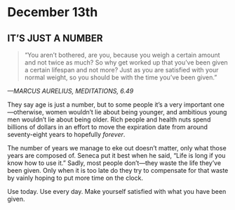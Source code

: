# December 13th
## IT’S JUST A NUMBER

> “You aren’t bothered, are you, because you weigh a certain amount and not twice as much? So why get worked up that you’ve been given a certain lifespan and not more? Just as you are satisfied with your normal weight, so you should be with the time you’ve been given.”

*—MARCUS AURELIUS, MEDITATIONS, 6.49*

They say age is just a number, but to some people it’s a very important one—otherwise, women wouldn’t lie about being younger, and ambitious young men wouldn’t lie about being older. Rich people and health nuts spend billions of dollars in an effort to move the expiration date from around seventy-eight years to hopefully *forever*.

The number of years we manage to eke out doesn’t matter, only what those years are composed of. Seneca put it best when he said, “Life is long if you know how to use it.” Sadly, most people don’t—they waste the life they’ve been given. Only when it is too late do they try to compensate for that waste by vainly hoping to put more time on the clock.

Use today. Use every day. Make yourself satisfied with what you have been given.

